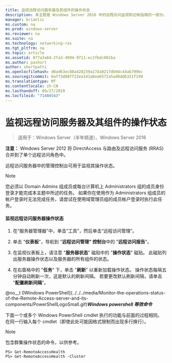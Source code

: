 ```yaml
---
title: 监视远程访问服务器及其组件的操作状态
description: 本主题是 Windows Server 2016 中的远程访问监视和记帐指南的一部分。
manager: brianlic
ms.custom: na
ms.prod: windows-server
ms.reviewer: na
ms.suite: na
ms.technology: networking-ras
ms.tgt_pltfrm: na
ms.topic: article
ms.assetid: 077a3a64-2fa3-4994-9711-ec1fbdc081ba
ms.author: pashort
author: shortpatti
ms.openlocfilehash: d0ad63ec88a428239a174a0217db94c44ab799bc
ms.sourcegitcommit: 6aff3d88ff22ea141a6ea6572a5ad8dd6321f199
ms.translationtype: MT
ms.contentlocale: zh-CN
ms.lasthandoff: 09/27/2019
ms.locfileid: "71404543"
---
```

# <a name="monitor-the-operations-status-of-the-remote-access-server-and-its-components"></a>监视远程访问服务器及其组件的操作状态

>适用于：Windows Server（半年频道）、Windows Server 2016

**注意：** Windows Server 2012 将 DirectAccess 与路由及远程访问服务 (RRAS) 合并到了单个远程访问角色中。  
  
远程访问服务器中的管理控制台可用于监视其操作状态。  
  
> [!NOTE]  
> 您必须以 Domain Admins 组成员或每台计算机上 Administrators 组的成员身份登录才能完成本主题中所述的任务。 如果你在使用作为 Administrators 组成员的帐户登录时无法完成任务，请尝试在使用域管理员组的成员帐户登录时执行此任务。  
  
#### <a name="to-monitor-the-remote-access-server-operations-status"></a>监视远程访问服务器操作状态  
  
1.  在“服务器管理器”中，单击“工具”，然后单击“远程访问管理”。  
  
2.  单击 "**仪表板**"，导航到 "**远程访问管理" 控制台**中的 "**远程访问报告**"。  
  
3.  在监视仪表板上，请注意 "**服务器状态**" 磁贴中的 "**操作状态**" 磁贴。 此磁贴列出服务器操作状态以及服务器的所有组件的状态。  
  
4.  在右窗格中的 "**任务**" 下，单击 "**刷新**" 以重新加载操作状态。 操作状态每隔五分钟自动刷新一次，这是默认的刷新间隔。 若要更改默认刷新间隔，请单击 "**配置刷新间隔**"。  
  
@no__t 0Windows PowerShell](../../../media/Monitor-the-operations-status-of-the-Remote-Access-server-and-its-components/PowerShellLogoSmall.gif)***<em>Windows powershell 等效命令</em>***  
  
下面一个或多个 Windows PowerShell cmdlet 执行的功能与前面的过程相同。 在同一行输入每个 cmdlet（即使此处可能因格式限制而出现多行换行）。  
  
> [!NOTE]  
> 包含群集操作状态的命令，以供参考。  
  
```  
PS> Get-RemoteAccessHealth  
PS> Get-RemoteAccessHealth -Cluster  
```  
  


